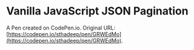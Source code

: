 # Vanilla JavaScript JSON Pagination

A Pen created on CodePen.io. Original URL: [https://codepen.io/sthadeep/pen/GRWEdMo](https://codepen.io/sthadeep/pen/GRWEdMo).

